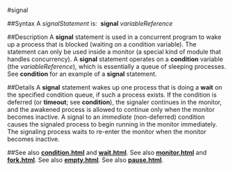 
#signal

##Syntax
A *signalStatement* is:
 **signal** *variableReference*



##Description
A **signal** statement is used in a concurrent program to wake up a process that is blocked (waiting on a condition variable). The statement can only be used inside a monitor (a special kind of module that handles concurrency). A **signal** statement operates on a **condition** variable (the *variableReference*), which is essentially a queue of sleeping processes. See **condition** for an example of a **signal** statement.



##Details
A **signal** statement wakes up one process that is doing a **wait** on the specified condition queue, if such a process exists. If the condition is deferred (or **timeout**; see **condition**), the signaler continues in the monitor, and the awakened process is allowed to continue only when the monitor becomes inactive. A signal to an *immediate* (non-deferred) condition causes the signaled process to begin running in the monitor immediately. The signaling process waits to re-enter the monitor when the monitor becomes inactive.



##See also
**[condition.html](condition)** and **[wait.html](wait)**. See also **[monitor.html](monitor)** and **[fork.html](fork)**. See also **[empty.html](empty)**. See also **[pause.html](pause)**.


